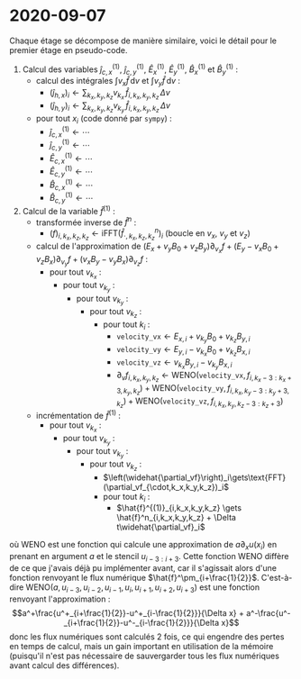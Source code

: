 # 2020-09-07

Chaque étage se décompose de manière similaire, voici le détail pour le premier étage en pseudo-code.

1. Calcul des variables $\hat{j}_{c,x}^{(1)}$, $\hat{j}_{c,y}^{(1)}$, $\hat{E}_x^{(1)}$, $\hat{E}_y^{(1)}$, $\hat{B}_x^{(1)}$ et $\hat{B}_y^{(1)}$ :
    + calcul des intégrales $\int v_x \hat{f}\,\mathrm{d}v$ et $\int v_y \hat{f}\,\mathrm{d}v$ :
        - $\left(\hat{j}_{h,x}\right)_i \gets \sum_{k_x,k_y,k_z} v_{k_x}\,\hat{f}_{i,k_x,k_y,k_z}\,\Delta v$
        - $\left(\hat{j}_{h,y}\right)_i \gets \sum_{k_x,k_y,k_z} v_{k_y}\,\hat{f}_{i,k_x,k_y,k_z}\,\Delta v$
    + pour tout $x_i$ (code donné par `sympy`) :
        - $\hat{j}_{c,x}^{(1)}\gets \cdots$
        - $\hat{j}_{c,y}^{(1)}\gets \cdots$
        - $\hat{E}_{c,x}^{(1)}\gets \cdots$
        - $\hat{E}_{c,y}^{(1)}\gets \cdots$
        - $\hat{B}_{c,x}^{(1)}\gets \cdots$
        - $\hat{B}_{c,y}^{(1)}\gets \cdots$
2. Calcul de la variable $\hat{f}^{(1)}$ :
    + transformée inverse de $\hat{f}^{n}$ :
        - $\left(f\right)_{i,k_x,k_z,k_z} \gets \text{iFFT}(\hat{f}^n_{\cdot,k_x,k_z,k_z})_i$ (boucle en $v_x$, $v_y$ et $v_z$)
    + calcul de l'approximation de $(E_x+v_yB_0 + v_zB_y)\partial_{v_x}f + (E_y-v_xB_0+v_zB_x)\partial_{v_y}f +(v_xB_y - v_yB_x)\partial_{v_z}f$ :
        - pour tout $v_{k_x}$ :
            - pour tout $v_{k_y}$ :
                - pour tout $v_{k_y}$ :
                    - pour tout $v_{k_z}$ :
                        - pour tout $k_i$ :
                            - $\texttt{velocity\_vx} \gets E_{x,i}+v_{k_y}B_0 + v_{k_z}B_{y,i}$
                            - $\texttt{velocity\_vy} \gets E_{y,i}-v_{k_x}B_0 + v_{k_z}B_{x,i}$
                            - $\texttt{velocity\_vz} \gets v_{k_x}B_{y,i} - v_{k_y}B_{x,i}$
                            - $\partial_vf_{i,k_x,k_y,k_z}\gets \text{WENO}(\texttt{velocity\_vx},f_{i,k_x-3:k_x+3,k_y,k_z}) + \text{WENO}(\texttt{velocity\_vy},f_{i,k_x,k_y-3:k_y+3,k_z}) + \text{WENO}(\texttt{velocity\_vz},f_{i,k_x,k_y,k_z-3:k_z+3})$
    + incrémentation de $\hat{f}^{(1)}$ :
        - pour tout $v_{k_x}$ :
            - pour tout $v_{k_y}$ :
                - pour tout $v_{k_y}$ :
                    - pour tout $v_{k_z}$ :
                        - $\left(\widehat{\partial_vf}\right)_i\gets\text{FFT}(\partial_vf_{\cdot,k_x,k_y,k_z})_i$
                        - pour tout $k_i$ :
                            - $\hat{f}^{(1)}_{i,k_x,k_y,k_z} \gets \hat{f}^n_{i,k_x,k_y,k_z} + \Delta t\widehat{\partial_vf}_i$
                            
où $\text{WENO}$ est une fonction qui calcule une approximation de $a\partial_xu(x_i)$ en prenant en argument $a$ et le stencil $u_{i-3:i+3}$. Cette fonction WENO diffère de ce que j'avais déjà pu implémenter avant, car il s'agissait alors d'une fonction renvoyant le flux numérique $\hat{f}^\pm_{i+\frac{1}{2}}$. C'est-à-dire $\text{WENO}(a,u_{i-3},u_{i-2},u_{i-1},u_{i},u_{i+1},u_{i+2},u_{i+3})$ est une fonction renvoyant l'approximation : $$a^+\frac{u^+_{i+\frac{1}{2}}-u^+_{i-\frac{1}{2}}}{\Delta x} + a^-\frac{u^-_{i+\frac{1}{2}}-u^-_{i-\frac{1}{2}}}{\Delta x}$$ donc les flux numériques sont calculés 2 fois, ce qui engendre des pertes en temps de calcul, mais un gain important en utilisation de la mémoire (puisqu'il n'est pas nécessaire de sauvergarder tous les flux numériques avant calcul des différences).

